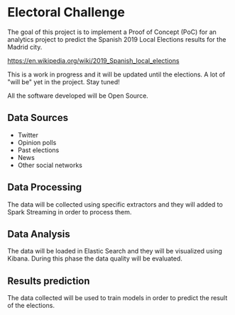 # Electoral Challenge

The goal of this project is to implement a Proof of Concept (PoC)
for an analytics project to predict the Spanish 2019 Local Elections
results for the Madrid city.

https://en.wikipedia.org/wiki/2019_Spanish_local_elections

This is a work in progress and it will be updated until the elections.
A lot of "will be" yet in the project. Stay tuned!

All the software developed will be Open Source.

## Data Sources

* Twitter
* Opinion polls
* Past elections
* News
* Other social networks


## Data Processing

The data will be collected using specific extractors and they will
added to Spark Streaming in order to process them.

## Data Analysis

The data will be loaded in Elastic Search and they will be visualized 
using Kibana. During this phase the data quality will be evaluated.

## Results prediction

The data collected will be used to train models in order to predict
the result of the elections.


